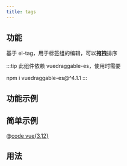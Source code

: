 ```yaml
---
title: tags
---
```


## 功能

基于 el-tag，用于标签组的编辑，可以**拖拽**排序

:::tip
此组件依赖 vuedraggable-es，使用时需要

npm i vuedraggable-es@^4.1.1
:::

## 功能示例

<Example />

## 简单示例

<Simple />

@[code vue{3,12}](@/components/tags/docs/simple.vue)

## 用法

<Usage />

<script setup>
import Example from "@/components/tags/docs/example.vue";
import Simple from "@/components/tags/docs/simple.vue";
import Usage from "@/components/tags/docs/usage.vue";
</script>